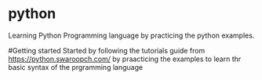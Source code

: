 # python
Learning Python Programming language by practicing the python examples.

#Getting started
Started by following the tutorials guide from https://python.swaroopch.com/ by praacticing the examples to learn thr basic syntax of the prgramming language
